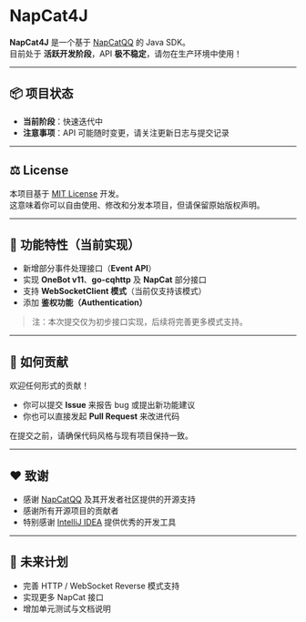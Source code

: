 # NapCat4J

**NapCat4J** 是一个基于 [NapCatQQ](https://github.com/NapNeko/NapCatQQ) 的 Java SDK。  
目前处于 **活跃开发阶段**，API **极不稳定**，请勿在生产环境中使用！

---

## 📦 项目状态

- **当前阶段**：快速迭代中
- **注意事项**：API 可能随时变更，请关注更新日志与提交记录

---

## ⚖️ License

本项目基于 [MIT License](./LICENSE) 开发。  
这意味着你可以自由使用、修改和分发本项目，但请保留原始版权声明。

---

## 🚀 功能特性（当前实现）

- 新增部分事件处理接口（**Event API**）
- 实现 **OneBot v11**、**go-cqhttp** 及 **NapCat** 部分接口
- 支持 **WebSocketClient 模式**（当前仅支持该模式）
- 添加 **鉴权功能（Authentication）**

> 注：本次提交仅为初步接口实现，后续将完善更多模式支持。

---

## 🤝 如何贡献

欢迎任何形式的贡献！

- 你可以提交 **Issue** 来报告 bug 或提出新功能建议
- 你也可以直接发起 **Pull Request** 来改进代码

在提交之前，请确保代码风格与现有项目保持一致。

---

## ❤️ 致谢

- 感谢 [NapCatQQ](https://github.com/NapNeko/NapCatQQ) 及其开发者社区提供的开源支持
- 感谢所有开源项目的贡献者
- 特别感谢 [IntelliJ IDEA](https://www.jetbrains.com/idea/) 提供优秀的开发工具

---

## 📌 未来计划

- 完善 HTTP / WebSocket Reverse 模式支持
- 实现更多 NapCat 接口
- 增加单元测试与文档说明  
